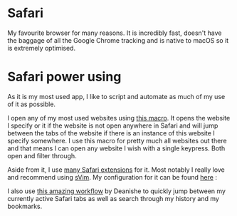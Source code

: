 # Safari
My favourite browser for many reasons. It is incredibly fast, doesn't have the baggage of all the Google Chrome tracking and is native to macOS so it is extremely optimised.

# Safari power using
As it is my most used app, I like to script and automate as much of my use of it as possible. 

I open any of my most used websites using [this macro](https://cdn.rawgit.com/nikitavoloboev/km-macros/master/macros/global/open%20hacker%20news%20in%20safari.kmmacros). It opens the website I specify or it if the website is not open anywhere in Safari and will jump between the tabs of the website if there is an instance of this website I specify somewhere. I use this macro for pretty much all websites out there and that means I can open any website I wish with a single keypress. Both open and filter through.

Aside from it, I use [many Safari extensions](https://github.com/learn-anything/safari-extensions) for it. Most notably I really love and recommend using [sVim](https://github.com/flipxfx/sVim). My configuration for it can be found [here](https://gist.github.com/c26e6a05e4e426e0542e55b7513b581c) : 

I also use [this amazing workflow](https://git.deanishe.net/deanishe/alfred-safari-assistant) by Deanishe to quickly jump between my currently active Safari tabs as well as search through my history and my bookmarks.